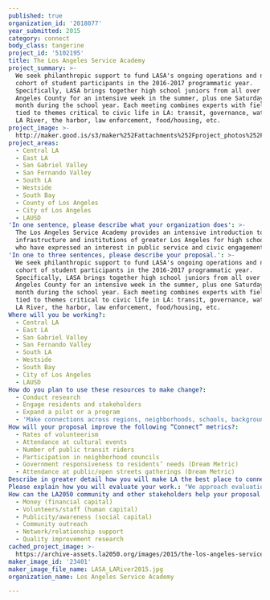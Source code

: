 ```yaml
---
published: true
organization_id: '2018077'
year_submitted: 2015
category: connect
body_class: tangerine
project_id: '5102195'
title: The Los Angeles Service Academy
project_summary: >-
  We seek philanthropic support to fund LASA's ongoing operations and next
  cohort of student participants in the 2016-2017 programmatic year. 
  Specifically, LASA brings together high school juniors from all over Los
  Angeles County for an intensive week in the summer, plus one Saturday per
  month during the school year. Each meeting combines experts with field trips
  tied to themes critical to civic life in LA: transit, governance, water, the
  LA River, the harbor, law enforcement, food/housing, etc.
project_image: >-
  http://maker.good.is/s3/maker%252Fattachments%252Fproject_photos%252Fimages%252F23401%252Fdisplay%252FLASA_LARiver2015.jpg=c570x385
project_areas:
  - Central LA
  - East LA
  - San Gabriel Valley
  - San Fernando Valley
  - South LA
  - Westside
  - South Bay
  - County of Los Angeles
  - City of Los Angeles
  - LAUSD
'In one sentence, please describe what your organization does': >-
  The Los Angeles Service Academy provides an intensive introduction to the
  infrastructure and institutions of greater Los Angeles for high school juniors
  who have expressed an interest in public service and civic engagement.  
'In one to three sentences, please describe your proposal.': >-
  We seek philanthropic support to fund LASA's ongoing operations and next
  cohort of student participants in the 2016-2017 programmatic year. 
  Specifically, LASA brings together high school juniors from all over Los
  Angeles County for an intensive week in the summer, plus one Saturday per
  month during the school year. Each meeting combines experts with field trips
  tied to themes critical to civic life in LA: transit, governance, water, the
  LA River, the harbor, law enforcement, food/housing, etc.
Where will you be working?:
  - Central LA
  - East LA
  - San Gabriel Valley
  - San Fernando Valley
  - South LA
  - Westside
  - South Bay
  - City of Los Angeles
  - LAUSD
How do you plan to use these resources to make change?:
  - Conduct research
  - Engage residents and stakeholders
  - Expand a pilot or a program
  - 'Make connections across regions, neighborhoods, schools, backgrounds.'
How will your proposal improve the following “Connect” metrics?:
  - Rates of volunteerism
  - Attendance at cultural events
  - Number of public transit riders
  - Participation in neighborhood councils
  - Government responsiveness to residents’ needs (Dream Metric)
  - Attendance at public/open streets gatherings (Dream Metric)
Describe in greater detail how you will make LA the best place to connect.: "LASA BEGINS WITH QUESTIONS. \r\n\r\nHow does a city run?  How does a vast metropolitan region like Los Angeles work?  Which institutions are responsible for moving water, people, food, and power from points A to points Z?  How are such agencies funded?  Who runs them?  How can neighborhoods be made more livable?  What does an elected official do all day?  What role do cultural institutions play in the life of greater Los Angeles?  What about businesses and non-profits?  What are the potential career paths for young people interested in civic, civil, and public service in the Los Angeles Basin?  These are among the thousands of questions that students have about the city and region in which they live. There are a million more that they would have if they knew more about place, region, and history.\r\n\r\nLASA participants (all high school juniors) will gain the experience and knowledge necessary to better understand the intricacies – infrastructural, historical, political, economic, and otherwise – of the region in which they live, and will build lasting bonds of friendship, camaraderie, and work experience with a diverse group of peers they connect with over the course of  a year.  Over time, LASA will change the lives and career paths of hundreds of high school students in the region and will become an agent of change, community building, and connection throughout Los Angeles.\r\n\r\nFor example, a perennial LASA theme is water: where does it come from? Who buys and sells it? How is it delivered to cities, regions, neighborhoods, homes?  In answering these questions, LASA's students meet with officials from agencies such as MWD and DWP and then visit water treatment and delivery facilities to see firsthand the complex processes at work in watering such a vast region.\r\n\r\nGarnering such knowledge will allow the students to become more civic minded and engaged with a critical aspect of life in the Los Angeles Basin.  Over the year, LASA grapples with other issues equally important to the future of the region and to every Southern California resident.  These include investigations of law enforcement and police oversight, business and entrepreneurialism, sports and entertainment, technology, governance and electoral politics, the harbor and the basin's rivers, food security, housing access, museums and cultural institutions.\r\n\r\nIn studying these issues, young people from across the entire basin will connect with one another and gain confidence in their roles as agents of change."
Please explain how you will evaluate your work.: "We approach evaluation in two ways.  One, we monitor the program by way of annual evaluations from participants.  This process is a way of seeking ongoing feedback in order to make regular, modest adjustments to the program.  \r\n\r\nSecond, and more important, we have always maintained that the best measure of LASA's effectiveness will be evident in years ahead.  As our students graduate from high school, move on to college (which we track), and return to Los Angeles to begin careers, we believe that their time with LASA will enable them to become effective agents of change.  As they become increasingly engaged in civic life, our hope is that they will draw upon productive connections to one another, connections initially fostered when they were sixteen years old."
How can the LA2050 community and other stakeholders help your proposal succeed?:
  - Money (financial capital)
  - Volunteers/staff (human capital)
  - Publicity/awareness (social capital)
  - Community outreach
  - Network/relationship support
  - Quality improvement research
cached_project_image: >-
  https://archive-assets.la2050.org/images/2015/the-los-angeles-service-academy/maker.good.is/s3/maker%252Fattachments%252Fproject_photos%252Fimages%252F23401%252Fdisplay%252FLASA_LARiver2015.jpg=c570x385.jpg
maker_image_id: '23401'
maker_image_file_name: LASA_LARiver2015.jpg
organization_name: Los Angeles Service Academy

---
```

